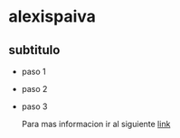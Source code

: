 # alexispaiva
## subtitulo 
- paso 1
- paso 2
- paso 3

    Para mas informacion ir al siguiente [link](https://github.com/alexissilvapaiva/)
